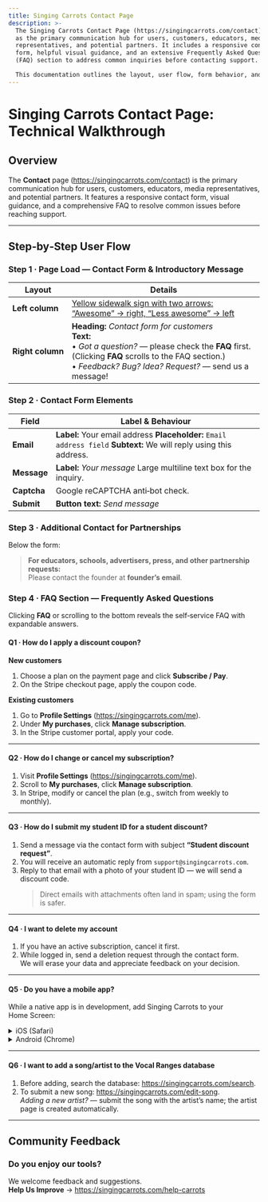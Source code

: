 ```yaml
---
title: Singing Carrots Contact Page
description: >-
  The Singing Carrots Contact Page (https://singingcarrots.com/contact) serves
  as the primary communication hub for users, customers, educators, media
  representatives, and potential partners. It includes a responsive contact
  form, helpful visual guidance, and an extensive Frequently Asked Questions
  (FAQ) section to address common inquiries before contacting support.

  This documentation outlines the layout, user flow, form behavior, and embedded guidance provided on the page to ensure smooth support interactions.
---
```

# Singing Carrots Contact Page: Technical Walkthrough

## Overview
The **Contact** page (<https://singingcarrots.com/contact>) is the primary communication hub for users, customers, educators, media representatives, and potential partners. It features a responsive contact form, visual guidance, and a comprehensive FAQ to resolve common issues before reaching support.

---

## Step‑by‑Step User Flow

### Step 1 · Page Load — Contact Form & Introductory Message
| Layout | Details |
|--------|---------|
| **Left column** | [Yellow sidewalk sign with two arrows: “Awesome” → right, “Less awesome” → left](#) |
| **Right column** | **Heading:** *Contact form for customers*<br>**Text:**<br>• *Got a question?* — please check the **FAQ** first. (Clicking **FAQ** scrolls to the FAQ section.)<br>• *Feedback? Bug? Idea? Request?* — send us a message! |

### Step 2 · Contact Form Elements
| Field | Label & Behaviour |
|-------|------------------|
| **Email** | **Label:** Your email address **Placeholder:** `Email address field`  **Subtext:** We will reply using this address. |
| **Message** | **Label:** *Your message* Large multiline text box for the inquiry. |
| **Captcha** | Google reCAPTCHA anti‑bot check. |
| **Submit** | **Button text:** *Send message* |

### Step 3 · Additional Contact for Partnerships
Below the form:  
> **For educators, schools, advertisers, press, and other partnership requests:**  
> Please contact the founder at **founder’s email**.

### Step 4 · FAQ Section — Frequently Asked Questions
Clicking **FAQ** or scrolling to the bottom reveals the self‑service FAQ with expandable answers.

#### Q1 · How do I apply a discount coupon?
**New customers**
1. Choose a plan on the payment page and click **Subscribe / Pay**.  
2. On the Stripe checkout page, apply the coupon code.

**Existing customers**
1. Go to **Profile Settings** (<https://singingcarrots.com/me>).  
2. Under **My purchases**, click **Manage subscription**.  
3. In the Stripe customer portal, apply your code.

---

#### Q2 · How do I change or cancel my subscription?
1. Visit **Profile Settings** (<https://singingcarrots.com/me>).  
2. Scroll to **My purchases**, click **Manage subscription**.  
3. In Stripe, modify or cancel the plan (e.g., switch from weekly to monthly).

---

#### Q3 · How do I submit my student ID for a student discount?
1. Send a message via the contact form with subject **“Student discount request”**.  
2. You will receive an automatic reply from `support@singingcarrots.com`.  
3. Reply to that email with a photo of your student ID — we will send a discount code.  
   > Direct emails with attachments often land in spam; using the form is safer.

---

#### Q4 · I want to delete my account
1. If you have an active subscription, cancel it first.  
2. While logged in, send a deletion request through the contact form.  
   We will erase your data and appreciate feedback on your decision.

---

#### Q5 · Do you have a mobile app?
While a native app is in development, add Singing Carrots to your Home Screen:

<details>
<summary>iOS (Safari)</summary>

1. Tap the **Share** icon in the bottom toolbar.  
2. Select **Add to Home Screen**.

</details>

<details>
<summary>Android (Chrome)</summary>

1. Tap the **⋮** (three‑dots) menu in the top‑right corner.  
2. Select **Add to Home screen**.

</details>

---

#### Q6 · I want to add a song/artist to the Vocal Ranges database
1. Before adding, search the database: <https://singingcarrots.com/search>.  
2. To submit a new song: <https://singingcarrots.com/edit-song>.  
   *Adding a new artist?* — submit the song with the artist’s name; the artist page is created automatically.

---

## Community Feedback
### Do you enjoy our tools?
We welcome feedback and suggestions.  
**Help Us Improve** → <https://singingcarrots.com/help-carrots>

